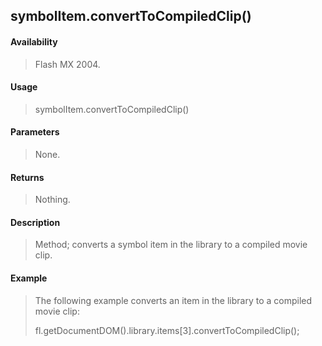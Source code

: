 ## symbolItem.convertToCompiledClip()

#### Availability

> Flash MX 2004.

#### Usage

> symbolItem.convertToCompiledClip()

#### Parameters

> None.

#### Returns

> Nothing.

#### Description

> Method; converts a symbol item in the library to a compiled movie clip.

#### Example

> The following example converts an item in the library to a compiled movie clip:
>
> fl.getDocumentDOM().library.items\[3\].convertToCompiledClip();
